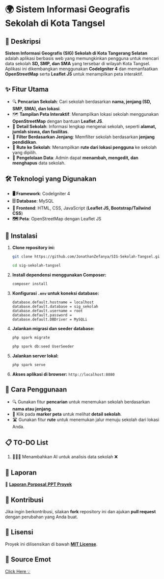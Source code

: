 # 🌍 Sistem Informasi Geografis Sekolah di Kota Tangsel

## 📌 Deskripsi
**Sistem Informasi Geografis (SIG) Sekolah di Kota Tangerang Selatan** adalah aplikasi berbasis web yang memungkinkan pengguna untuk mencari data sekolah **SD, SMP, dan SMA** yang tersebar di wilayah Kota Tangsel. Aplikasi ini dikembangkan menggunakan **CodeIgniter 4** dan memanfaatkan **OpenStreetMap** serta **Leaflet JS** untuk menampilkan peta interaktif.

## ✨ Fitur Utama
- 🔍 **Pencarian Sekolah**: Cari sekolah berdasarkan **nama, jenjang (SD, SMP, SMA), dan lokasi**.
- 🗺️ **Tampilan Peta Interaktif**: Menampilkan lokasi sekolah menggunakan **OpenStreetMap** dengan bantuan **Leaflet JS**.
- 🏫 **Detail Sekolah**: Informasi lengkap mengenai sekolah, seperti **alamat, jumlah siswa, dan fasilitas**.
- 🎯 **Filter Berdasarkan Jenjang**: Memfilter sekolah berdasarkan **jenjang pendidikan**.
- 🚗 **Rute ke Sekolah**: Menampilkan **rute dari lokasi pengguna** ke sekolah yang dipilih.
- 🔧 **Pengelolaan Data**: Admin dapat **menambah, mengedit, dan menghapus** data sekolah.

## 🛠 Teknologi yang Digunakan
- **🖥 Framework**: CodeIgniter 4
- **🗄 Database**: MySQL
- **🎨 Frontend**: HTML, CSS, JavaScript (**Leaflet JS, Bootstrap/Tailwind CSS**)
- **🗺️ Peta**: OpenStreetMap dengan Leaflet JS

## 🚀 Instalasi
1. **Clone repository ini:**
   ```bash
   git clone https://github.com/JonathanZefanya/SIG-Sekolah-Tangsel.git
   ```
   ```bash
   cd sig-sekolah-tangsel
   ```
2. **Install dependensi menggunakan Composer:**
   ```bash
   composer install
   ```
3. **Konfigurasi `.env` untuk koneksi database:**
   ```env
   database.default.hostname = localhost
   database.default.database = sig_sekolah
   database.default.username = root
   database.default.password = 
   database.default.DBDriver = MySQLi
   ```
4. **Jalankan migrasi dan seeder database:**
   ```bash
   php spark migrate
   ``` 
   ```bash
   php spark db:seed UserSeeder
   ```
5. **Jalankan server lokal:**
   ```bash
   php spark serve
   ```
6. **Akses aplikasi di browser:** `http://localhost:8080`

## 📖 Cara Penggunaan
- 🔍 Gunakan fitur **pencarian** untuk menemukan sekolah berdasarkan **nama atau jenjang**.
- 📌 Klik pada **marker peta** untuk melihat **detail sekolah**.
- 🛣️ Gunakan fitur **rute** untuk menemukan jalur menuju sekolah dari lokasi Anda.

## 📋 TO-DO List
1. 👩🏻‍💻 Menambahkan AI untuk analisis data sekolah ❌

## 📑 Laporan
📄 **[Laporan,Porposal,PPT Proyek](https://drive.google.com/drive/u/3/folders/1S2_OXA6j0q4qzbtuXX9pk6DwuF49yx3O)**

## 🤝 Kontribusi
Jika ingin berkontribusi, silakan **fork** repository ini dan ajukan **pull request** dengan perubahan yang Anda buat.

## 📜 Lisensi
Proyek ini dilisensikan di bawah **[MIT License](LICENSE)**.

## 👀 Source Emot
[Click Here 💡](https://emojidb.org/task-emojis)